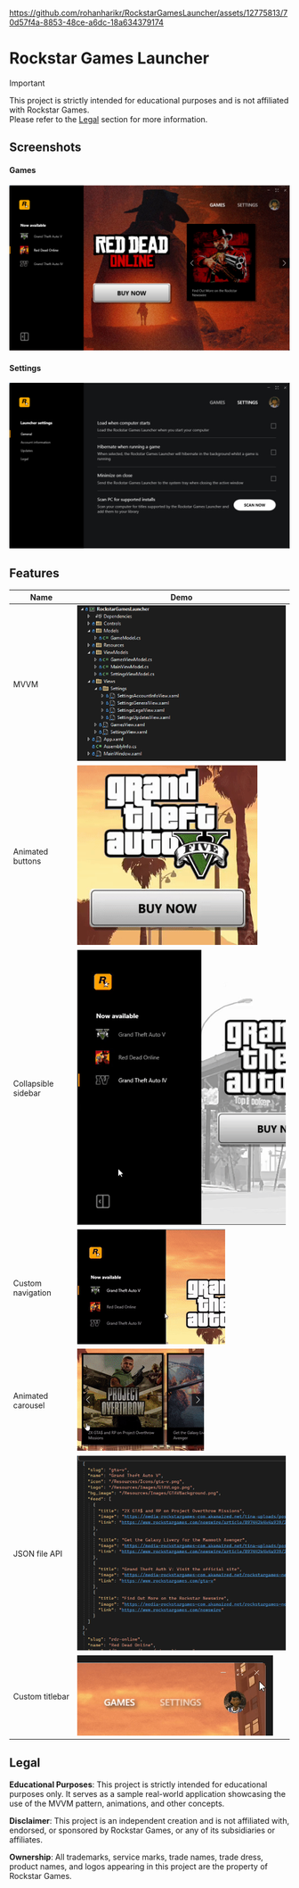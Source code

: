 https://github.com/rohanharikr/RockstarGamesLauncher/assets/12775813/70d57f4a-8853-48ce-a6dc-18a634379174

# Rockstar Games Launcher

> [!IMPORTANT]
> This project is strictly intended for educational purposes and is not affiliated with Rockstar Games.  
> Please refer to the [Legal](#Legal) section for more information.

## Screenshots

#### Games
![GamesView](./README/GamesView.png)

#### Settings
![SettingsView](./README/SettingsView.png)

## Features
|     Name               |    Demo                                   |
| -----------------------|-------------------------------------------|
| MVVM                   | ![](./README/MVVM.png)                    |
| Animated buttons       | ![](./README/ButtonEffects.gif)           |
| Collapsible sidebar    | ![](./README/CollapsibleSidebar.gif)      |
| Custom navigation      | ![](./README/CustomNavigation.gif)        |
| Animated carousel      | ![](./README/AnimatedCarousel.gif)        |
| JSON file API          | ![](./README/JsonFileApi.png)             |
| Custom titlebar        | ![](./README/CustomTitlebar.gif)          |

## Legal

**Educational Purposes**: This project is strictly intended for educational purposes only. It serves as a sample real-world application showcasing the use of the MVVM pattern, animations, and other concepts.

**Disclaimer**: This project is an independent creation and is not affiliated with, endorsed, or sponsored by Rockstar Games, or any of its subsidiaries or affiliates.

**Ownership**: All trademarks, service marks, trade names, trade dress, product names, and logos appearing in this project are the property of Rockstar Games.
